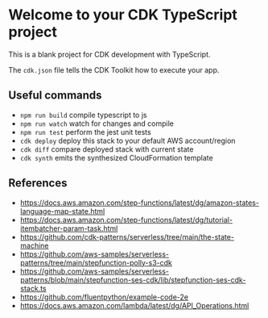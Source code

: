 # Welcome to your CDK TypeScript project

This is a blank project for CDK development with TypeScript.

The `cdk.json` file tells the CDK Toolkit how to execute your app.

## Useful commands

* `npm run build`   compile typescript to js
* `npm run watch`   watch for changes and compile
* `npm run test`    perform the jest unit tests
* `cdk deploy`      deploy this stack to your default AWS account/region
* `cdk diff`        compare deployed stack with current state
* `cdk synth`       emits the synthesized CloudFormation template

## References

* <https://docs.aws.amazon.com/step-functions/latest/dg/amazon-states-language-map-state.html>
* <https://docs.aws.amazon.com/step-functions/latest/dg/tutorial-itembatcher-param-task.html>
* <https://github.com/cdk-patterns/serverless/tree/main/the-state-machine>
* <https://github.com/aws-samples/serverless-patterns/tree/main/stepfunction-polly-s3-cdk>
* <https://github.com/aws-samples/serverless-patterns/blob/main/stepfunction-ses-cdk/lib/stepfunction-ses-cdk-stack.ts>
* <https://github.com/fluentpython/example-code-2e>
* <https://docs.aws.amazon.com/lambda/latest/dg/API_Operations.html>

